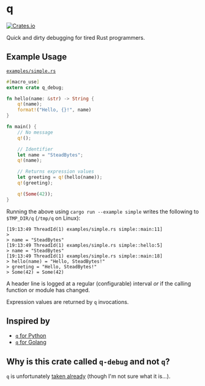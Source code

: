 # q

[![Crates.io](https://img.shields.io/crates/v/q-debug)](https://crates.io/crates/q-debug)

Quick and dirty debugging for tired Rust programmers.

## Example Usage

[`examples/simple.rs`](examples/simple.rs)

```rust
#[macro_use]
extern crate q_debug;

fn hello(name: &str) -> String {
    q!(name);
    format!("Hello, {}!", name)
}

fn main() {
    // No message
    q!();

    // Identifier
    let name = "SteadBytes";
    q!(name);

    // Returns expression values
    let greeting = q!(hello(name));
    q!(greeting);

    q!(Some(42));
}
```

Running the above using `cargo run --example simple` writes the following to
`$TMP_DIR/q` (`/tmp/q` on Linux):

```
[19:13:49 ThreadId(1) examples/simple.rs simple::main:11]
>
> name = "SteadBytes"
[19:13:49 ThreadId(1) examples/simple.rs simple::hello:5]
> name = "SteadBytes"
[19:13:49 ThreadId(1) examples/simple.rs simple::main:18]
> hello(name) = "Hello, SteadBytes!"
> greeting = "Hello, SteadBytes!"
> Some(42) = Some(42)
```

A header line is logged at a regular (configurable) interval _or_ if the calling
function or module has changed.

Expression values are returned by `q` invocations.

## Inspired by

- [`q` for Python](https://github.com/zestyping/q)
- [`q` for Golang](https://github.com/ryboe/q)

## Why is this crate called `q-debug` and not `q`?

`q` is unfortunately [taken already](https://crates.io/crates/q) (though I'm not
sure what it is...).


